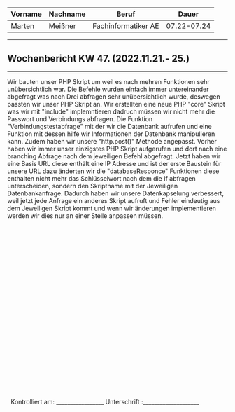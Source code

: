 #

| Vorname | Nachname | Beruf | Dauer |
|---|---|---|---|
|Marten| Meißner|Fachinformatiker AE|07.22-07.24|
---

## Wochenbericht KW 47.  (2022.11.21.- 25.)

---
Wir bauten unser PHP Skript um weil es nach mehren Funktionen sehr unübersichtlich war.
Die Befehle wurden einfach immer untereinander abgefragt was nach Drei abfragen sehr unübersichtlich wurde, deswegen passten wir unser PHP Skript an.
Wir erstellten eine neue PHP "core" Skript was wir mit "include" implemntieren dadruch müssen wir nicht mehr die Passwort und Verbindungs abfragen. Die Funktion "Verbindungstestabfrage" mit der wir die Datenbank aufrufen und eine Funktion mit dessen hilfe wir Informationen der Datenbank manipulieren kann.
Zudem haben wir unsere "http.post()" Methode angepasst.
Vorher haben wir immer unser einzigstes PHP Skript aufgerufen und dort nach eine branching Abfrage nach dem jeweiligen Befehl abgefragt.
Jetzt haben wir eine Basis URL diese enthält eine IP Adresse und ist der erste Baustein für unsere URL dazu änderten wir die "databaseResponce" Funktionen diese enthalten nicht mehr das Schlüsselwort nach dem die If abfragen unterscheiden, sondern den Skriptname mit der Jeweiligen Datenbankanfrage.
Dadurch haben wir unsere Datenkapselung verbessert, weil jetzt jede Anfrage ein anderes Skript aufruft und Fehler eindeutig aus dem Jeweiligen Skript kommt und wenn wir änderungen implementieren werden wir dies nur an einer Stelle anpassen müssen.   
&nbsp;
\
\
\
\
\
\
\
\
\
\
\
\
\
\
\
\
\
\
\
\
\
\
\
\
&nbsp;
Kontrolliert am: _________________ Unterschrift  :____________________
